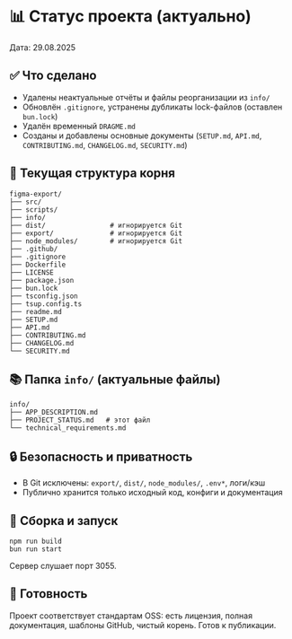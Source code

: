 # 📊 Статус проекта (актуально)

Дата: 29.08.2025

## ✅ Что сделано

- Удалены неактуальные отчёты и файлы реорганизации из `info/`
- Обновлён `.gitignore`, устранены дубликаты lock-файлов (оставлен `bun.lock`)
- Удалён временный `DRAGME.md`
- Созданы и добавлены основные документы (`SETUP.md`, `API.md`, `CONTRIBUTING.md`, `CHANGELOG.md`, `SECURITY.md`)

## 📁 Текущая структура корня

```
figma-export/
├── src/
├── scripts/
├── info/
├── dist/                # игнорируется Git
├── export/              # игнорируется Git
├── node_modules/        # игнорируется Git
├── .github/
├── .gitignore
├── Dockerfile
├── LICENSE
├── package.json
├── bun.lock
├── tsconfig.json
├── tsup.config.ts
├── readme.md
├── SETUP.md
├── API.md
├── CONTRIBUTING.md
├── CHANGELOG.md
└── SECURITY.md
```

## 📚 Папка `info/` (актуальные файлы)

```
info/
├── APP_DESCRIPTION.md
├── PROJECT_STATUS.md   # этот файл
└── technical_requirements.md
```

## 🔒 Безопасность и приватность

- В Git исключены: `export/`, `dist/`, `node_modules/`, `.env*`, логи/кэш
- Публично хранится только исходный код, конфиги и документация

## 🧪 Сборка и запуск

```
npm run build
bun run start
```

Сервер слушает порт 3055.

## 🎯 Готовность

Проект соответствует стандартам OSS: есть лицензия, полная документация, шаблоны GitHub, чистый корень. Готов к публикации.